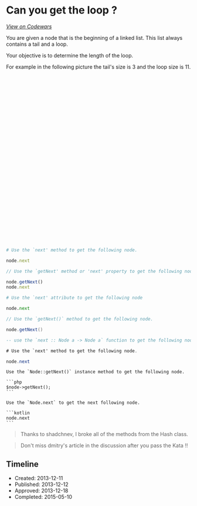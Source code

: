 # Can you get the loop ?
[*View on Codewars*](https://www.codewars.com/kata/can-you-get-the-loop)

You are given a node that is the beginning of a linked list. This list always contains a tail and a loop.

Your objective is to determine the length of the loop.  

For example in the following picture the tail's size is 3 and the loop size is 11.

<div style="overflow-y:hidden;height:450px;margin-bottom:20px"><img style='position: relative;top: -160px' src="http://i42.tinypic.com/27wrmed.png" border="0" alt="Image and video hosting by TinyPic"></div>

```ruby
# Use the `next' method to get the following node.

node.next
```
```javascript
// Use the `getNext' method or 'next' property to get the following node.

node.getNext()
node.next
```
```python
# Use the `next' attribute to get the following node

node.next
```
```java
// Use the `getNext()` method to get the following node.

node.getNext()
```
```haskell
-- use the `next :: Node a -> Node a` function to get the following node
```

```cs
# Use the `next' method to get the following node.

node.next
```
~~~if:php
Use the `Node::getNext()` instance method to get the following node.

```php
$node->getNext();
```
~~~
~~~if:kotlin
Use the `Node.next` to get the next following node.

```kotlin
node.next
```
~~~

> Thanks to shadchnev, I broke all of the methods from the Hash class.

> Don't miss dmitry's article in the discussion after you pass the Kata !! 

## Timeline
- Created: 2013-12-11
- Published: 2013-12-12
- Approved: 2013-12-18
- Completed: 2015-05-10